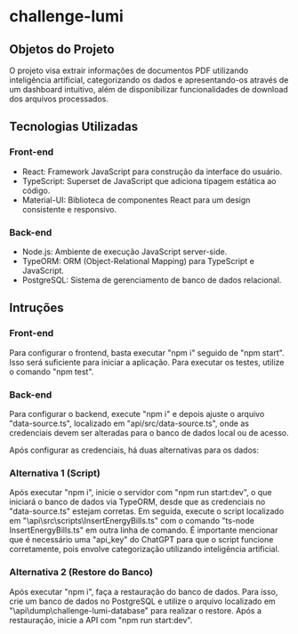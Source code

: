 # challenge-lumi

## Objetos do Projeto
O projeto visa extrair informações de documentos PDF utilizando inteligência artificial, categorizando os dados e apresentando-os através de um dashboard intuitivo, além de disponibilizar funcionalidades de download dos arquivos processados.

## Tecnologias Utilizadas
### Front-end
- React: Framework JavaScript para construção da interface do usuário.
- TypeScript: Superset de JavaScript que adiciona tipagem estática ao código.
- Material-UI: Biblioteca de componentes React para um design consistente e responsivo.
### Back-end
- Node.js: Ambiente de execução JavaScript server-side.
- TypeORM: ORM (Object-Relational Mapping) para TypeScript e JavaScript.
- PostgreSQL: Sistema de gerenciamento de banco de dados relacional.

## Intruções
### Front-end
Para configurar o frontend, basta executar "npm i" seguido de "npm start". Isso será suficiente para iniciar a aplicação. Para executar os testes, utilize o comando "npm test".

### Back-end
Para configurar o backend, execute "npm i" e depois ajuste o arquivo "data-source.ts", localizado em "api/src/data-source.ts", onde as credenciais devem ser alteradas para o banco de dados local ou de acesso.

Após configurar as credenciais, há duas alternativas para os dados:

### Alternativa 1 (Script)
Após executar "npm i", inicie o servidor com "npm run start:dev", o que iniciará o banco de dados via TypeORM, desde que as credenciais no "data-source.ts" estejam corretas. Em seguida, execute o script localizado em "\api\src\scripts\InsertEnergyBills.ts" com o comando "ts-node InsertEnergyBills.ts" em outra linha de comando. É importante mencionar que é necessário uma "api_key" do ChatGPT para que o script funcione corretamente, pois envolve categorização utilizando inteligência artificial.

### Alternativa 2 (Restore do Banco)
Após executar "npm i", faça a restauração do banco de dados. Para isso, crie um banco de dados no PostgreSQL e utilize o arquivo localizado em "\api\dump\challenge-lumi-database" para realizar o restore. Após a restauração, inicie a API com "npm run start:dev".

